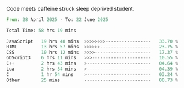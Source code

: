 Code meets caffeine struck sleep deprived student.

<!--START_SECTION:waka-->

```rust
From: 28 April 2025 - To: 22 June 2025

Total Time: 58 hrs 19 mins

JavaScript   19 hrs 48 mins  >>>>>>>>-----------------   33.70 %
HTML         13 hrs 57 mins  >>>>>>-------------------   23.75 %
CSS          10 hrs 12 mins  >>>>---------------------   17.37 %
GDScript3    6 hrs 11 mins   >>>----------------------   10.55 %
C++          2 hrs 43 mins   >------------------------   04.64 %
Lua          2 hrs 34 mins   >------------------------   04.39 %
C            1 hr 54 mins    >------------------------   03.24 %
Other        25 mins         -------------------------   00.73 %
```

<!--END_SECTION:waka-->
